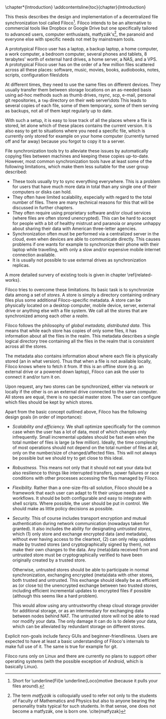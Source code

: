 \chapter*{Introduction}
\addcontentsline{toc}{chapter}{Introduction}

<!-- *Required knowledge:
   - Basic Unix knowlegde at Intro to Unix level
   - Intermediate knowledge of the Python and C programming languages
   - Basic OS principles at the Principles of Computers course level
     (e.g. know what a syscall is, have an idea about disk caching)
-->

This thesis describes the design and implementation of a decentralized
file synchronization tool called Filoco[^1]. Filoco intends to be
an alternative to commercial tools like Dropbox or Google Drive but
one specifically tailored to advanced users, computer enthusiasts,
matfyzák's[^2], the paranoid and everyone else with specific needs not met
by mainstream tools.

[^1]: Short for \underline{Fil}e \underline{Loco}motive (because it pulls your files around).
[^2]: The term *matfyzák* is colloquially used to refer not only to the students of Faculty of
      Mathematics and Physics but also to anyone bearing the personality traits typical
      for such students. In that sense, one does not become a matfyzák, one is born one.
      \cite{matfyzak}

A prototypical Filoco user has a laptop, a backup laptop, a home computer,
a work computer, a bedroom computer, several phones and tablets, 8 terabytes'
worth of external hard drives, a home server, a NAS, and a VPS. A prototypical Filoco
user has on the order of a few million files scattered across all these
places: software, music, movies, books, audiobooks, notes, scripts,
configuration files\dots

At different times, they need to use the same files on different devices.  They
usually transfer them between storage locations on an as-needed basis using
ad-hoc methods such as thumb drives, rsync, scp, e-mail, personal git
repositories, a `tmp` directory on their web server\dots This leads to several
copies of each file, some of them temporary, some of them serving as backups,
not all of them kept regularly up to date.

With such a setup, it is easy to lose track of all the places where a file is
stored, let alone which of these places contains the current version. It is
also easy to get to situations where you need a specific file, which is
currently only stored for example on your home computer (currently turned off
and far away) because you forgot to copy it to a server.

File synchronization tools try to alleviate these issues by automatically copying
files between machines and keeping these copies up-to-date. However, most common
synchronization tools have at least some of the following limitations, which make
them less suitable for the user group described:

  * These tools usually try to sync everything everywhere. This is a problem for
    users that have much more data in total than any single one of their computers
    or disks can hold.
  * They often have limited scalability, especially with regard to the total number
    of files. There are many technical reasons for this that will be discussed in
    further chapters.
  * They often require using proprietary software and/or cloud services (where
    files are often stored unencrypted). This can be hard to accept for people
    with a bit of healthy mistrust and paranoia or anyone unhappy about sharing their
    data with American three-letter agencies.
  * Synchronization often must be performed via a centralized server in the cloud,
    even when devices are able to communicate directly. This causes problems
    if one wants for example to synchronize their phone with their laptop while
    travelling, with only a slow and/or expensive mobile internet connection
    available.
  * It is usually not possible to use external drives as synchronization replicas.

A more detailed survery of existing tools is given in chapter \ref{related-works}.

Filoco tries to overcome these limitations. Its basic task is to synchronize data
among a set of *stores*. A store is simply a directory containing ordinary files
plus some additional Filoco-specific metadata. A store can be physically located
on a desktop computer, mobile device, server, external drive or anything else with
a file system. We call all the stores that are synchronized among each other
a *realm*.

Filoco follows the philosophy of *global metadata, distributed data*. This means that
while each store has copies of only
some files, it has information about all the files in the realm. This
metadata describes a single logical directory tree containing all the files
in the realm that is consistent across all the stores.

The metadata also contains information about where each file is physically
stored (an in what version). Thus that when a file
is not available locally, Filoco knows where to fetch it from. If this is an
offline store (e.g. an external drive or a powered down laptop), Filoco can
ask the user to connect it and/or turn it on.

Upon request, any two stores can be synchronized, either via network or locally
if the other is on an external drive connected to the same computer. All stores
are equal, there is no special master store. The user can configure which files
should be kept by which stores.

Apart from the basic concept outlined above, Filoco has the following design
goals (in order of importance):

  * *Scalability and efficiency.* We shall optimize specifically for the common
    case when the user has a lot of data, most of which changes only infrequently.
    Small incremental updates should be fast even when the total number of
    files is large (a few million). Ideally, the time complexity of most operations
    should not depend on the total number of files at all, only on the number/size
    of changed/affected files. This will not always be possible but we should try
    to get close to this ideal.


  * *Robustness.* This means not only that it should not eat your data but also
    resilience to things like interrupted transfers, power failures or race conditions
    with other processes accessing the files managed by Filoco.

  * *Flexibility.* Rather than a one-size-fits-all solution, Filoco should be
    a framework that each user can adapt to fit their unique needs and workflows.
    It should be both configurable and easy to integrate with shell scripts.
    Where possible, the user should be put in control. We should make as little
    policy decisions as possible.

  * *Security.* This of course includes transport encryption and mutual authentication
    during network communication (nowadays taken for granted). It also includes the
    ability for designating *untrusted stores*, which (1) only store and exchange
    encrypted data (and metadata), without ever having access to the cleartext, (2)
    can only relay updates made by trusted stores (and cryptographically signed
    by them), not make their own changes to the data. Any (meta)data received from
    and untrusted store must be cryptographically verified to have been originally
    created by a trusted store.
    
    Otherwise, untrusted stores should be able to participate
    in normal synchronization, exchanging encrypted (meta)data with other stores,
    both trusted and untrusted. This exchange should ideally be as efficient as
    (or close to) the unencrypted exchange between two trusted stores, including
    efficient incremental updates to encrypted files if possible (although this seems
    like a hard problem).
    
    This would allow using any untrustworthy cheap cloud storage
    provider for additional storage, or as an intermediary for exchanging data
    between nodes behind NAT. The untrusted store will not be able to
    read nor modify your data. The only damage it can do is to delete your data,
    which can be alleviated by redundant storage on different stores.

Explicit non-goals include fancy GUIs and beginner-friendliness. Users are expected
to have at least a basic understanding of Filoco's internals to make full use of it.
The same is true for example for git.

Filoco runs only on Linux and there are currently no plans to support other operating
systems (with the possible exception of Android, which is basically Linux).
